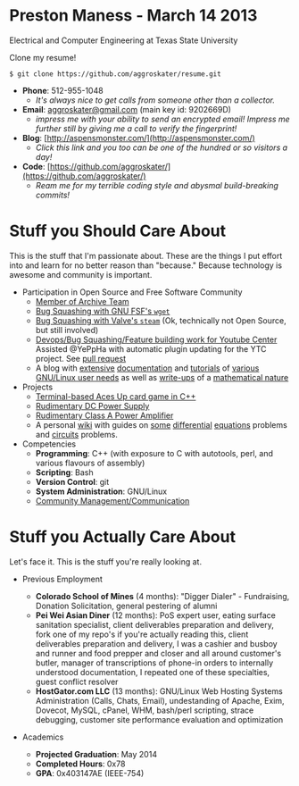 # Preston Maness - March 14 2013

Electrical and Computer Engineering at Texas State University

Clone my resume!

`$ git clone https://github.com/aggroskater/resume.git`

* __Phone__: 512-955-1048
    * _It's always nice to get calls from someone other than a collector._
* __Email__: aggroskater@gmail.com (main key id: 9202669D)
    * _impress me with your ability to send an encrypted email! Impress me 
      further still by giving me a call to verify the fingerprint!_
* __Blog__: [http://aspensmonster.com/](http://aspensmonster.com/) 
    * _Click this link and you too can be one of the hundred or so visitors a day!_
* __Code__: [https://github.com/aggroskater/](https://github.com/aggroskater/) 
    * _Ream me for my terrible coding style and abysmal build-breaking commits!_

# Stuff you Should Care About

This is the stuff that I'm passionate about. These are the things I put effort 
into and learn for no better reason than "because." Because technology is 
awesome and community is important.

* Participation in Open Source and Free Software Community
    * [Member of Archive Team](http://www.archiveteam.org/index.php?title=Special%3ASearch&search=aggroskater&go=Go)
    * [Bug Squashing with GNU FSF's `wget`](https://savannah.gnu.org/bugs/index.php?36570)
    * [Bug Squashing with Valve's `steam`](https://github.com/ValveSoftware/steam-for-linux/issues/753) (Ok, technically not Open Source, but still involved)
    * [Devops/Bug Squashing/Feature building work for Youtube Center](https://github.com/YePpHa/YouTubeCenter/issues/219) Assisted @YePpHa with automatic plugin updating for the YTC project. See [pull request](https://github.com/YePpHa/YouTubeCenter/pull/222)
    * A blog with [extensive](http://aspensmonster.com/2013/01/19/updated-procedures-for-installing-steam-for-linux-beta-on-debian-gnulinux-testingwheezy/) 
      [documentation](http://aspensmonster.com/2011/10/22/setting-up-a-pxe-netboot-server-for-network-installations-of-gnulinux/) 
      and [tutorials](http://aspensmonster.com/2011/09/11/installing-prboom-and-dosbox-without-root-privileges/) 
      of [various GNU/Linux user needs](http://aspensmonster.com/2011/08/04/shell-scripting-for-pottermore/)
      as well as [write-ups](http://aspensmonster.com/2009/12/27/find-the-maclaurin-series-for-sqrtx1/) 
      of a [mathematical nature](http://aspensmonster.com/2010/11/19/a-blood-brain-pharmacokinetic-model/)
* Projects
    * [Terminal-based Aces Up card game in C++](https://github.com/aggroskater/cardgame.git)
    * [Rudimentary DC Power Supply](https://github.com/aggroskater/ee3350-project/blob/master/final-psu.png)
    * [Rudimentary Class A Power Amplifier](https://github.com/aggroskater/ee3350-project/blob/master/final-schem.png)
    * A personal [wiki](http://wiki.aspensmonster.com/) with guides on 
      [some](http://wiki.aspensmonster.com/w/Y%27_-_1/2_y_%3D_2cos%28t%29) 
      [differential](http://wiki.aspensmonster.com/w/Solve_the_equation_dy/dx_EQ_ay%2Bb_/_cy%2Bd) 
      [equations](http://wiki.aspensmonster.com/w/Consider_the_Equation_dy/dx_%3D_y-4x_/_x-y) 
      problems and [circuits](http://wiki.aspensmonster.com/w/For_the_circuit_shown_in_Fig._P2.23) problems.
* Competencies
    * __Programming__: C++ (with exposure to C with autotools, perl, and various flavours of assembly)
    * __Scripting__: Bash
    * __Version Control__: git
    * __System Administration__: GNU/Linux 
    * [Community Management/Communication](http://www.archiveteam.org/index.php?title=Talk:Parodius_Networking)

# Stuff you Actually Care About

Let's face it. This is the stuff you're really looking at. 

* Previous Employment
    * __Colorado School of Mines__ (4 months): "Digger Dialer" - Fundraising, 
      Donation Solicitation, general pestering of alumni
    * __Pei Wei Asian Diner__ (12 months): PoS expert user, eating surface 
      sanitation specialist, client deliverables preparation and delivery, 
      fork one of my repo's if you're actually reading this, client 
      deliverables preparation and delivery, I was a cashier and busboy and 
      runner and food prepper and closer and all around customer's butler, 
      manager of transcriptions of phone-in orders to internally understood 
      documentation, I repeated one of these specialties, guest conflict 
      resolver
    * __HostGator.com LLC__ (13 months): GNU/Linux Web Hosting Systems 
      Administration (Calls, Chats, Email), undestanding of Apache, Exim, 
      Dovecot, MySQL, cPanel, WHM, bash/perl scripting, strace debugging, 
      customer site performance evaluation and optimization
 
* Academics
    * __Projected Graduation__: May 2014
    * __Completed Hours__: 0x78
    * __GPA__: 0x403147AE (IEEE-754)
